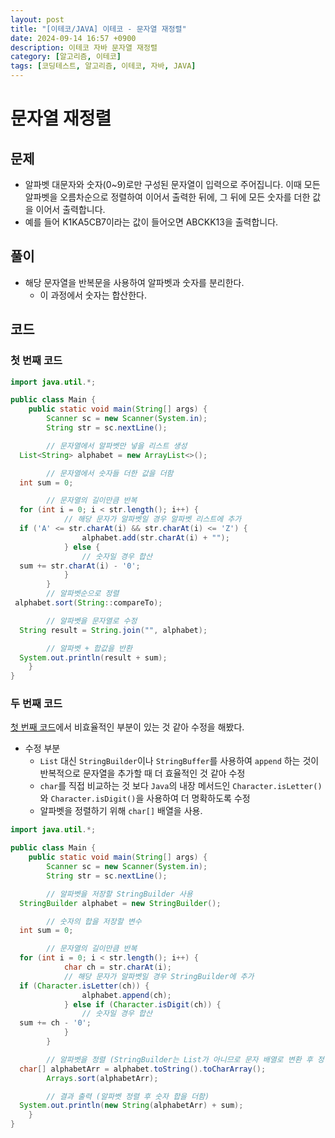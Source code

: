 ```yaml
---
layout: post
title: "[이테코/JAVA] 이테코 - 문자열 재정렬"
date: 2024-09-14 16:57 +0900
description: 이테코 자바 문자열 재정렬
category: [알고리즘, 이테코]
tags: [코딩테스트, 알고리즘, 이테코, 자바, JAVA]
---
```


# 문자열 재정렬

## 문제

- 알파벳 대문자와 숫자(0~9)로만 구성된 문자열이 입력으로 주어집니다. 이때 모든 알파벳을 오름차순으로 정렬하여 이어서 출력한 뒤에, 그 뒤에 모든 숫자를 더한 값을 이어서 출력합니다.
- 예를 들어 K1KA5CB7이라는 값이 들어오면 ABCKK13을 출력합니다.

## 풀이

- 해당 문자열을 반복문을 사용하여 알파벳과 숫자를 분리한다.
  - 이 과정에서 숫자는 합산한다.

## 코드

### 첫 번째 코드

```java
import java.util.*;

public class Main {
    public static void main(String[] args) {
        Scanner sc = new Scanner(System.in);
        String str = sc.nextLine();

        // 문자열에서 알파벳만 넣을 리스트 생성
  List<String> alphabet = new ArrayList<>();

        // 문자열에서 숫자들 더한 값을 더함
  int sum = 0;

        // 문자열의 길이만큼 반복
  for (int i = 0; i < str.length(); i++) {
            // 해당 문자가 알파벳일 경우 알파벳 리스트에 추가
  if ('A' <= str.charAt(i) && str.charAt(i) <= 'Z') {
                alphabet.add(str.charAt(i) + "");
            } else {
                // 숫자일 경우 합산
  sum += str.charAt(i) - '0';
            }
        }
        // 알파벳순으로 정렬
 alphabet.sort(String::compareTo);

        // 알파벳을 문자열로 수정
  String result = String.join("", alphabet);

        // 알파벳 + 합값을 반환
  System.out.println(result + sum);
    }
}
```

### 두 번째 코드

[첫 번째 코드](#첫-번째-코드)에서 비효율적인 부분이 있는 것 같아 수정을 해봤다.

- 수정 부분
  - `List` 대신 `StringBuilder`이나 `StringBuffer`를 사용하여 `append` 하는 것이 반복적으로 문자열을 추가할 때 더 효율적인 것 같아 수정
  - `char`를 직접 비교하는 것 보다 `Java`의 내장 메서드인 `Character.isLetter()`와 `Character.isDigit()`을 사용하여 더 명확하도록 수정
  - 알파벳을 정렬하기 위해 `char[]` 배열을 사용.

```java
import java.util.*;

public class Main {
    public static void main(String[] args) {
        Scanner sc = new Scanner(System.in);
        String str = sc.nextLine();

        // 알파벳을 저장할 StringBuilder 사용
  StringBuilder alphabet = new StringBuilder();

        // 숫자의 합을 저장할 변수
  int sum = 0;

        // 문자열의 길이만큼 반복
  for (int i = 0; i < str.length(); i++) {
            char ch = str.charAt(i);
            // 해당 문자가 알파벳일 경우 StringBuilder에 추가
  if (Character.isLetter(ch)) {
                alphabet.append(ch);
            } else if (Character.isDigit(ch)) {
                // 숫자일 경우 합산
  sum += ch - '0';
            }
        }

        // 알파벳을 정렬 (StringBuilder는 List가 아니므로 문자 배열로 변환 후 정렬)
  char[] alphabetArr = alphabet.toString().toCharArray();
        Arrays.sort(alphabetArr);

        // 결과 출력 (알파벳 정렬 후 숫자 합을 더함)
  System.out.println(new String(alphabetArr) + sum);
    }
}
```
